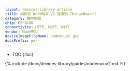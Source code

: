 ```yaml
---
layout: devices-library-article
title: 如何将 NodeMCU V2 连接到 ThingsBoard？
category: 微控制器
chip: ESP8266
connectivity: HTTP, MQTT, WIFI
vendor: NodeMCU
deviceImageFileName: nodemcuv2.jpg
docsPrefix: pe/
---
```


* TOC
{:toc}

{% include /docs/devices-library/guides/nodemcuv2.md %}
